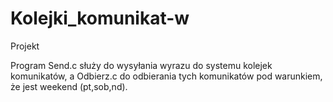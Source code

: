 # Kolejki_komunikat-w
Projekt

Program Send.c służy do wysyłania wyrazu do systemu kolejek komunikatów, a Odbierz.c do odbierania tych komunikatów pod warunkiem, że jest weekend (pt,sob,nd).
